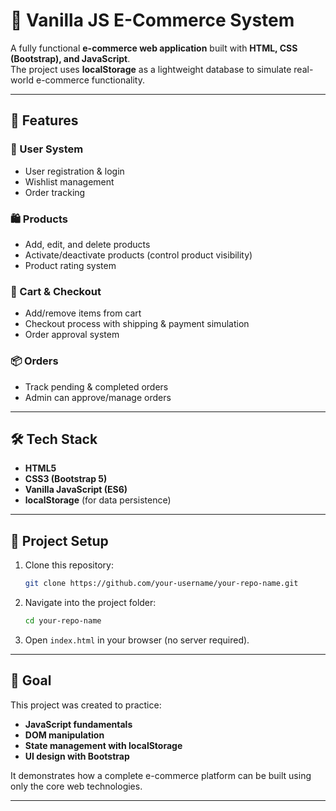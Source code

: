 # 🛒 Vanilla JS E-Commerce System

A fully functional **e-commerce web application** built with **HTML, CSS (Bootstrap), and JavaScript**.  
The project uses **localStorage** as a lightweight database to simulate real-world e-commerce functionality.

---

## 🚀 Features

### 👤 User System

- User registration & login
- Wishlist management
- Order tracking

### 🛍️ Products

- Add, edit, and delete products
- Activate/deactivate products (control product visibility)
- Product rating system

### 🛒 Cart & Checkout

- Add/remove items from cart
- Checkout process with shipping & payment simulation
- Order approval system

### 📦 Orders

- Track pending & completed orders
- Admin can approve/manage orders

---

## 🛠️ Tech Stack

- **HTML5**
- **CSS3 (Bootstrap 5)**
- **Vanilla JavaScript (ES6)**
- **localStorage** (for data persistence)

---

## 📂 Project Setup

1. Clone this repository:
   ```bash
   git clone https://github.com/your-username/your-repo-name.git
   ```
2. Navigate into the project folder:
   ```bash
   cd your-repo-name
   ```
3. Open `index.html` in your browser (no server required).

---

## 🎯 Goal

This project was created to practice:

- **JavaScript fundamentals**
- **DOM manipulation**
- **State management with localStorage**
- **UI design with Bootstrap**

It demonstrates how a complete e-commerce platform can be built using only the core web technologies.

---
